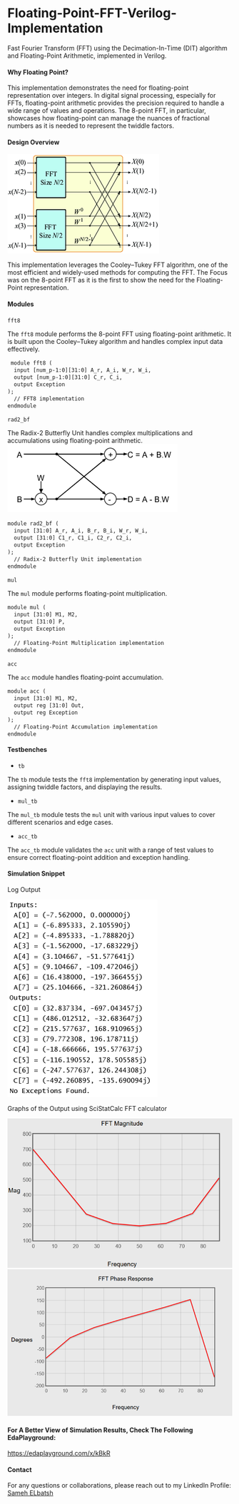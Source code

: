 # Floating-Point-FFT-Verilog-Implementation
Fast Fourier Transform (FFT) using the Decimation-In-Time (DIT) algorithm and Floating-Point Arithmetic, implemented in Verilog.

#### Why Floating Point?
This implementation demonstrates the need for floating-point representation over integers. In digital signal processing, especially for FFTs, floating-point arithmetic provides the precision required to handle a wide range of values and operations. The 8-point FFT, in particular, showcases how floating-point can manage the nuances of fractional numbers as it is needed to represent the twiddle factors.


#### Design Overview

![Design](Imgs/Cooley-Tukey.png)

This implementation leverages the Cooley–Tukey FFT algorithm, one of the most efficient and widely-used methods for computing the FFT. The Focus was on the 8-point FFT as it is the first to show the need for the Floating-Point representation.

#### Modules
`fft8`

The `fft8` module performs the 8-point FFT using floating-point arithmetic. It is built upon the Cooley–Tukey algorithm and handles complex input data effectively.
```
 module fft8 (
  input [num_p-1:0][31:0] A_r, A_i, W_r, W_i,
  output [num_p-1:0][31:0] C_r, C_i,
  output Exception
);
  // FFT8 implementation
endmodule
```

`rad2_bf`

The Radix-2 Butterfly Unit handles complex multiplications and accumulations using floating-point arithmetic.
![Design](Imgs/Butterfly.png)

```
module rad2_bf (
  input [31:0] A_r, A_i, B_r, B_i, W_r, W_i,
  output [31:0] C1_r, C1_i, C2_r, C2_i,
  output Exception
);
  // Radix-2 Butterfly Unit implementation
endmodule
```

`mul`

The `mul` module performs floating-point multiplication.

```
module mul (
  input [31:0] M1, M2,
  output [31:0] P,
  output Exception
);
  // Floating-Point Multiplication implementation
endmodule
```

`acc`

The `acc` module handles floating-point accumulation.
```
module acc (
  input [31:0] M1, M2,
  output reg [31:0] Out,
  output reg Exception
);
  // Floating-Point Accumulation implementation
endmodule

```

#### Testbenches
* `tb`

The `tb` module tests the `fft8` implementation by generating input values, assigning twiddle factors, and displaying the results.

* `mul_tb`

The `mul_tb` module tests the `mul` unit with various input values to cover different scenarios and edge cases.

* `acc_tb`

The `acc_tb` module validates the `acc` unit with a range of test values to ensure correct floating-point addition and exception handling.


#### Simulation Snippet
Log Output 

![Design](Imgs/tb.png)

Graphs of the Output using SciStatCalc FFT calculator

![Design](Imgs/mag.png)
![Design](Imgs/phase.png)


#### For A Better View of Simulation Results, Check The Following EdaPlayground:
   https://edaplayground.com/x/kBkR

#### Contact
For any questions or collaborations, please reach out to my LinkedIn Profile: [Sameh ELbatsh](https://www.linkedin.com/in/sameh-elbatsh)

